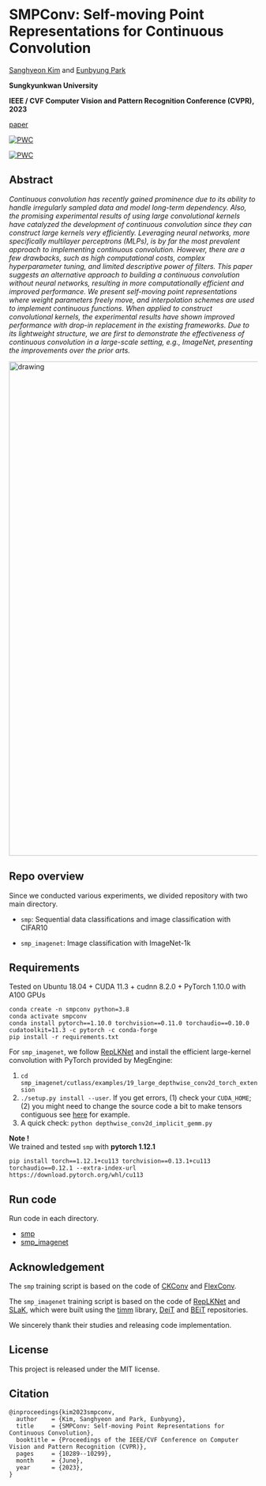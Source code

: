 # SMPConv: Self-moving Point Representations for Continuous Convolution

[Sanghyeon Kim](https://github.com/sangnekim) and [Eunbyung Park](https://silverbottlep.github.io/)

**Sungkyunkwan University**  

**IEEE / CVF Computer Vision and Pattern Recognition Conference (CVPR), 2023**  

[paper](https://arxiv.org/abs/2304.02330)


[![PWC](https://img.shields.io/endpoint.svg?url=https://paperswithcode.com/badge/smpconv-self-moving-point-representations-for/sequential-image-classification-on-sequential)](https://paperswithcode.com/sota/sequential-image-classification-on-sequential?p=smpconv-self-moving-point-representations-for)  

[![PWC](https://img.shields.io/endpoint.svg?url=https://paperswithcode.com/badge/smpconv-self-moving-point-representations-for/sequential-image-classification-on-sequential-1)](https://paperswithcode.com/sota/sequential-image-classification-on-sequential-1?p=smpconv-self-moving-point-representations-for)

## Abstract
*Continuous convolution has recently gained prominence due to its ability to handle irregularly sampled data and model long-term dependency. Also, the promising experimental results of using large convolutional kernels have catalyzed the development of continuous convolution since they can construct large kernels very efficiently. Leveraging neural networks, more specifically multilayer perceptrons (MLPs), is by far the most prevalent approach to implementing continuous convolution. However, there are a few drawbacks, such as high computational costs, complex hyperparameter tuning, and limited descriptive power of filters. This paper suggests an alternative approach to building a continuous convolution without neural networks, resulting in more computationally efficient and improved performance. We present self-moving point representations where weight parameters freely move, and interpolation schemes are used to implement continuous functions. When applied to construct convolutional kernels, the experimental results have shown improved performance with drop-in replacement in the existing frameworks. Due to its lightweight structure, we are first to demonstrate the effectiveness of continuous convolution in a large-scale setting, e.g., ImageNet, presenting the improvements over the prior arts.*


<img src="SMP.png" alt="drawing" width="1000"/>


## Repo overview

Since we conducted various experiments, we divided repository with two main directory.

* `smp`: Sequential data classifications and image classification with CIFAR10

* `smp_imagenet`: Image classification with ImageNet-1k

## Requirements
Tested on Ubuntu 18.04 + CUDA 11.3 + cudnn 8.2.0 + PyTorch 1.10.0 with A100 GPUs
```
conda create -n smpconv python=3.8
conda activate smpconv
conda install pytorch==1.10.0 torchvision==0.11.0 torchaudio==0.10.0 cudatoolkit=11.3 -c pytorch -c conda-forge
pip install -r requirements.txt
```
For `smp_imagenet`, we follow [RepLKNet](https://github.com/DingXiaoH/RepLKNet-pytorch#use-our-efficient-large-kernel-convolution-with-pytorch) and install the efficient large-kernel convolution with PyTorch provided by MegEngine:

1. ```cd smp_imagenet/cutlass/examples/19_large_depthwise_conv2d_torch_extension```
2. ```./setup.py install --user```. If you get errors, (1) check your ```CUDA_HOME```; (2) you might need to change the source code a bit to make tensors contiguous see [here](https://github.com/Shiweiliuiiiiiii/SLaK/blob/3f8b1c46eee34da440afae507df13bc6307c3b2c/depthwise_conv2d_implicit_gemm.py#L25) for example. 
3. A quick check: ```python depthwise_conv2d_implicit_gemm.py```

**Note !**  
We trained and tested ```smp``` with **pytorch 1.12.1**
```
pip install torch==1.12.1+cu113 torchvision==0.13.1+cu113 torchaudio==0.12.1 --extra-index-url https://download.pytorch.org/whl/cu113
```

## Run code
Run code in each directory.  
* [smp](https://github.com/sangnekim/SMPConv/tree/main/smp)
* [smp_imagenet](https://github.com/sangnekim/SMPConv/tree/main/smp_imagenet)

## Acknowledgement
The ```smp``` training script is based on the code of [CKConv](https://github.com/dwromero/ckconv) and [FlexConv](https://github.com/rjbruin/flexconv).  

The ```smp_imagenet``` training script is based on the code of [RepLKNet](https://github.com/DingXiaoH/RepLKNet-pytorch) and [SLaK](https://github.com/VITA-Group/SLaK), which were built using the [timm](https://github.com/huggingface/pytorch-image-models) library, [DeiT](https://github.com/facebookresearch/deit) and [BEiT](https://github.com/microsoft/unilm/tree/master/beit) repositories.  

We sincerely thank their studies and releasing code implementation.

## License
This project is released under the MIT license.

## Citation

```
@inproceedings{kim2023smpconv,
  author    = {Kim, Sanghyeon and Park, Eunbyung},
  title     = {SMPConv: Self-moving Point Representations for Continuous Convolution},
  booktitle = {Proceedings of the IEEE/CVF Conference on Computer Vision and Pattern Recognition (CVPR)},
  pages     = {10289--10299},
  month     = {June},
  year      = {2023},
}
```

